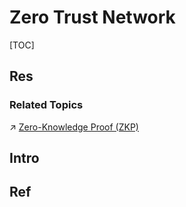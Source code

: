 # Zero Trust Network

[TOC]



## Res
### Related Topics
↗ [Zero-Knowledge Proof (ZKP)](../../../⛈️%20Risk%20Management/🐺%20Risk%20Countermeasures%20&%20Security%20Control/Identity%20&%20Access%20Management%20(IAM)/Access%20Control%20(访问控制)/Authentication%20(身份鉴别)/Object-Based%20Authentication%20Mechanism/Human-Oriented%20Authentication%20(鉴别对象为人)/Zero-Knowledge%20Proof%20(ZKP)/Zero-Knowledge%20Proof%20(ZKP).md)



## Intro



## Ref
